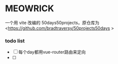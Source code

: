 # MEOWRICK
一个用 vite 改编的 50days50projects，原仓库为<https://github.com/bradtraversy/50projects50days >
### todo list
- [ ] 每个day都用vue-router路由来定向
- [ ] 